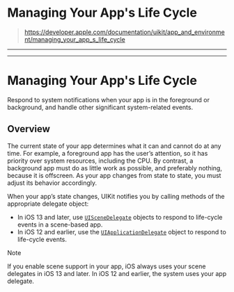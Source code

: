 

# Managing Your App's Life Cycle

> https://developer.apple.com/documentation/uikit/app_and_environment/managing_your_app_s_life_cycle

---

---

# Managing Your App's Life Cycle

Respond to system notifications when your app is in the foreground or background, and handle other significant system-related events.

## Overview

The current state of your app determines what it can and cannot do at any time. For example, a foreground app has the user’s attention, so it has priority over system resources, including the CPU. By contrast, a background app must do as little work as possible, and preferably nothing, because it is offscreen. As your app changes from state to state, you must adjust its behavior accordingly.

When your app’s state changes, UIKit notifies you by calling methods of the appropriate delegate object:

- In iOS 13 and later, use [`UISceneDelegate`](https://developer.apple.com/documentation/uikit/uiscenedelegate) objects to respond to life-cycle events in a scene-based app.
- In iOS 12 and earlier, use the [`UIApplicationDelegate`](https://developer.apple.com/documentation/uikit/uiapplicationdelegate) object to respond to life-cycle events.

Note

If you enable scene support in your app, iOS always uses your scene delegates in iOS 13 and later. In iOS 12 and earlier, the system uses your app delegate.